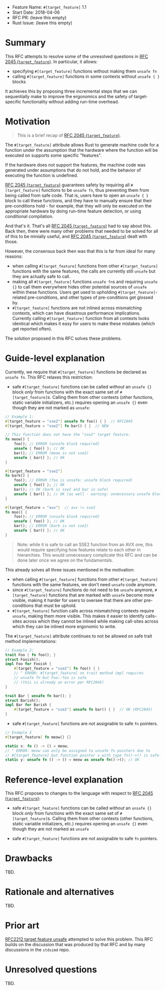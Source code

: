 - Feature Name: `#[target_feature]` 1.1
- Start Date: 2018-04-06
- RFC PR: (leave this empty)
- Rust Issue: (leave this empty)

# Summary
[summary]: #summary

This RFC attempts to resolve some of the unresolved questions in [RFC 2045
(`target_feature`)]. In particular, it allows: 

* specifying `#[target_feature]` functions without making them `unsafe fn`
* calling `#[target_feature]` functions in some contexts without `unsafe { }` blocks

It achieves this by proposing three incremental steps that we can sequentially
make to improve the ergonomics and the safety of target-specific functionality
without adding run-time overhead.

[RFC 2045 (`target_feature`)]: https://github.com/rust-lang/rfcs/pull/2045

# Motivation
[motivation]: #motivation

> This is a brief recap of [RFC 2045 (`target_feature`)].

The `#[target_feature]` attribute allows Rust to generate machine code for a
function under the assumption that the hardware where the function will be
executed on supports some specific "features".

If the hardware does not support the features, the machine code was generated
under assumptions that do not hold, and the behavior of executing the function
is undefined.

[RFC 2045 (`target_feature`)] guarantees safety by requiring all
`#[target_feature]` functions to be `unsafe fn`, thus preventing them from being
called from safe code. That is, users have to open an `unsafe { }` block to call
these functions, and they have to manually ensure that their pre-conditions
hold - for example, that they will only be executed on the appropriate hardware
by doing run-time feature detection, or using conditional compilation.

And that's it. That's all [RFC 2045 (`target_feature`)] had to say about this.
Back then, there were many other problems that needed to be solved for all of
this to be minially useful, and [RFC 2045 (`target_feature`)] dealt with those.

However, the consensus back then was that this is far from ideal for many
reasons:

* when calling `#[target_feature]` functions from other `#[target_feature]`
  functions with the same features, the calls are currently still `unsafe` but
  they are actually safe to call. 
* making all `#[target_feature]` functions `unsafe fn`s and requiring `unsafe
  {}` to call them everywhere hides other potential sources of `unsafe` within
  these functions. Users get used to upholding `#[target_feature]`-related 
  pre-conditions, and other types of pre-conditions get glossed by.
* `#[target_feature]` functions are not inlined across mismatching contexts,
  which can have disastrous performance implications. Currently calling
  `#[target_feature]` function from all contexts looks identical which makes it
  easy for users to make these mistakes (which get reported often).

The solution proposed in this RFC solves these problems.

# Guide-level explanation
[guide-level-explanation]: #guide-level-explanation

Currently, we require that `#[target_feature]` functions be declared as `unsafe
fn`. This RFC relaxes this restriction:

* safe `#[target_feature]` functions can be called _without_ an `unsafe {}`
block _only_ from functions with the exact same set of `#[target_feature]`s.
Calling them from other contexts (other functions, static variable initializers,
etc.) requires opening an `unsafe {}` even though they are not marked as
`unsafe`:

```rust
// Example 1:
#[target_feature = "sse2"] unsafe fn foo() { }  // RFC2045
#[target_feature = "sse2"] fn bar() { }  // NEW

// This function does not have the "sse2" target feature:
fn meow() {
    foo(); // ERROR (unsafe block required)
    unsafe { foo() }; // OK
    bar(); // ERROR (meow is not sse2)
    unsafe { bar() }; // OK
}

#[target_feature = "sse2"]
fn bark() {
    foo(); // ERROR (foo is unsafe: unsafe block required)
    unsafe { foo() }; // OK
    bar(); // OK (bark is sse2 and bar is safe)
    unsafe { bar() }; // OK (as well - warning: unnecessary unsafe block)
}

#[target_feature = "avx"]  // avx != sse2
fn moo() {
    foo(); // ERROR (unsafe block required)
    unsafe { foo() }; // OK
    bar(); // ERROR (bark is not sse2)
    unsafe { bar() }; // OK 
}
```

> Note: while it is safe to call an SSE2 function from an AVX one, this would
> require specifying how features relate to each other in hierarchies. This
> would unnecessary complicate this RFC and can be done later once we agree on
> the fundamentals.

This already solves all three issues mentioned in the motivation:

* when calling `#[target_feature]` functions from other `#[target_feature]`
  functions with the same features, we don't need `unsafe` code anymore.
* since `#[target_feature]` functions do not need to be `unsafe` anymore,
  `#[target_feature]` functions that are marked with `unsafe` become more
  visible, making it harder for users to oversee that there are other
  pre-conditions that must be uphold.
* `#[target_feature]` function calls across mismatching contexts require
  `unsafe`, making them more visible. This makes it easier to identify
  calls-sites across which they cannot be inlined while making call-sites across
  which they can be inlined more ergonomic to write.

The `#[target_feature]` attribute continues to not be allowed on safe trait
method implementations:

```rust
// Example 2:
trait Foo { fn foo(); }
struct Fooish();
impl Foo for Fooish { 
    #[target_feature = "sse2"] fn foo() { }  
    // ^ ERROR: #[target_feature] on trait method impl requires 
    // unsafe fn but Foo::foo is safe
    // (this is already an error per RFC2045)
}

trait Bar { unsafe fn bar(); }
struct Barish();
impl Bar for Barish { 
    #[target_feature = "sse2"] unsafe fn bar() { }  // OK (RFC2045)
}
```

* safe `#[target_feature]` functions are not assignable to safe `fn` pointers.


```rust
// Example 3
#[target_feature] fn meow() {}

static x: fn () -> () = meow;
// ^ ERROR: meow can only be assigned to unsafe fn pointers due to 
// #[target_feature] but function pointer x with type fn()->() is safe.
static y: unsafe fn () -> () = meow as unsafe fn()->(); // OK
```

# Reference-level explanation
[reference-level-explanation]: #reference-level-explanation

This RFC proposes to changes to the language with respect to [RFC 2045 (`target_feature`)]:

* safe `#[target_feature]` functions can be called _without_ an `unsafe {}`
block _only_ from functions with the exact same set of `#[target_feature]`s.
Calling them from other contexts (other functions, static variable initializers,
etc.) requires opening an `unsafe {}` even though they are not marked as
`unsafe`

* safe `#[target_feature]` functions are not assignable to safe `fn` pointers.

# Drawbacks
[drawbacks]: #drawbacks

TBD.

# Rationale and alternatives
[alternatives]: #alternatives

TBD.

# Prior art
[prior-art]: #prior-art

[RFC2212 target feature unsafe](https://github.com/rust-lang/rfcs/pull/2212)
attempted to solve this problem. This RFC builds on the discussion that was
produced by that RFC and by many discussions in the `stdsimd` repo.

# Unresolved questions
[unresolved]: #unresolved-questions

TBD.
